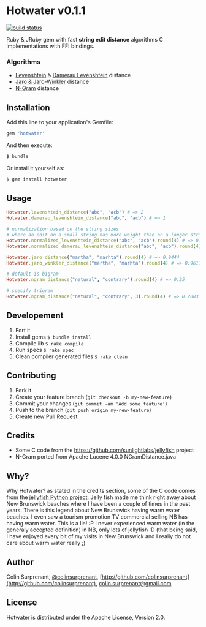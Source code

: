 # Hotwater v0.1.1

[![build status](https://secure.travis-ci.org/colinsurprenant/hotwater.png)](http://travis-ci.org/colinsurprenant/hotwater)

Ruby & JRuby gem with fast **string edit distance** algorithms C implementations with FFI bindings.

### Algorithms

- [Levenshtein](https://en.wikipedia.org/wiki/Levenshtein_distance) & [Damerau Levenshtein](https://en.wikipedia.org/wiki/Damerau%E2%80%93Levenshtein_distance) distance
- [Jaro & Jaro-Winkler](https://en.wikipedia.org/wiki/Jaro%E2%80%93Winkler_distance) distance
- [N-Gram](https://en.wikipedia.org/wiki/N-gram) distance

## Installation

Add this line to your application's Gemfile:
```ruby
gem 'hotwater'
```
And then execute:
```sh
$ bundle
```
Or install it yourself as:
```sh
$ gem install hotwater
```

## Usage

```ruby
Hotwater.levenshtein_distance("abc", "acb") # => 2
Hotwater.damerau_levenshtein_distance("abc", "acb") # => 1

# normalization based on the string sizes
# where an edit on a small string has more weight than on a longer string
Hotwater.normalized_levenshtein_distance("abc", "acb").round(4) # => 0.3333
Hotwater.normalized_damerau_levenshtein_distance("abc", "acb").round(4) # => 0.6667

Hotwater.jaro_distance("martha", "marhta").round(4) # => 0.9444
Hotwater.jaro_winkler_distance("martha", "marhta").round(4) # => 0.9611

# default is bigram
Hotwater.ngram_distance("natural", "contrary").round(4) # => 0.25

# specify trigram
Hotwater.ngram_distance("natural", "contrary", 3).round(4) # => 0.2083
```

## Developement

1. Fort it
2. Install gems `$ bundle install`
3. Compile lib `$ rake compile`
4. Run specs `$ rake spec`
5. Clean compiler generated files `$ rake clean`

## Contributing

1. Fork it
2. Create your feature branch (`git checkout -b my-new-feature`)
3. Commit your changes (`git commit -am 'Add some feature'`)
4. Push to the branch (`git push origin my-new-feature`)
5. Create new Pull Request

## Credits

- Some C code from the https://github.com/sunlightlabs/jellyfish project
- N-Gram ported from Apache Lucene 4.0.0 NGramDistance.java 

## Why?

Why Hotwater? as stated in the credits section, some of the C code comes from the [jellyfish Python project](https://github.com/sunlightlabs/jellyfish). Jelly fish made me think right away about New Brunswick beaches where I have been a couple of times in the past years. There is this legend about New Brunswick having warm water beaches. I even saw a tourism promotion TV commercial selling NB has having warm water. This is a lie! :P I never experienced warm water (in the generaly accepted definition) in NB, only lots of jellyfish :D (that being said, I have enjoyed every bit of my visits in New Brunswick and I really do not care about warm water really ;)

## Author

Colin Surprenant, [@colinsurprenant](http://twitter.com/colinsurprenant), [http://github.com/colinsurprenant](http://github.com/colinsurprenant), colin.surprenant@gmail.com

## License

Hotwater is distributed under the Apache License, Version 2.0. 

